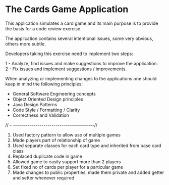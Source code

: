 The Cards Game Application
=========================
 
This application simulates a card game and its main purpose is to provide the basis for a code review exercise.  

The application contains several intentional issues, some very obvious, others more subtle.

Developers taking this exercise need to implement two steps:

1 - Analyze, find issues and make suggestions to improve the application.  
2 - Fix issues and implement suggestions / improvements.

When analyzing or implementing changes to the applications one should keep in mind the following principles:

- General Software Engineering concepts
- Object Oriented Design principles
- Java Design Patterns
- Code Style / Formatting / Clarity
- Correctness and Validation

// -  ----------------------------------------//

1. Used factory pattern to allow use of multiple games
2. Made players part of relationship of game
3. Used separate classes for each card type and inherited from base card class
4. Replaced duplicate code in game
5. Allowed game to easily support more than 2 players
6. Set fixed no of cards per player for a particular game
7. Made changes to public properties, made them private and added getter and setter whenever required
